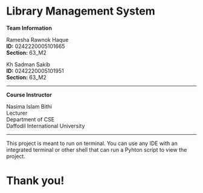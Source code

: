 # Library Management System

**Team Information**

Ramesha Rawnok Haque  
**ID:** 0242220005101665  
**Section:** 63_M2  

Kh Sadman Sakib  
**ID:** 0242220005101951  
**Section:** 63_M2   

---

**Course Instructor**

Nasima Islam Bithi  
Lecturer  
Department of CSE  
Daffodil International University  

---

This project is meant to run on terminal. You can use any IDE with an integrated terminal or other shell that can run a Pyhton script to view the project.

# Thank you!

